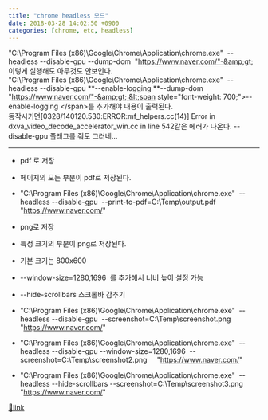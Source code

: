 ```yaml
---
title: "chrome headless 모드"
date: 2018-03-28 14:02:50 +0900
categories: [chrome, etc, headless]
---
```


"C:\Program Files (x86)\Google\Chrome\Application\chrome.exe"  --headless --disable-gpu --dump-dom  "https://www.naver.com/"-&amp;gt; 이렇게 실행해도 아무것도 안보인다.  
"C:\Program Files (x86)\Google\Chrome\Application\chrome.exe"  --headless --disable-gpu **--enable-logging **--dump-dom  "https://www.naver.com/"-&amp;gt; &lt;span style="font-weight: 700;"&gt;--enable-logging &lt;/span&gt;를 추가해야 내용이 출력된다.  
동작시키면[0328/140120.530:ERROR:mf_helpers.cc(14)] Error in dxva_video_decode_accelerator_win.cc in line 542같은 에러가 나온다. --disable-gpu 플래그를 줘도 그러네...  
- - - - - -

- pdf 로 저장
- 페이지의 모든 부분이 pdf로 저장된다.
- "C:\Program Files (x86)\Google\Chrome\Application\chrome.exe"  --headless --disable-gpu  --print-to-pdf=C:\Temp\output.pdf     "https://www.naver.com/"


  
- png로 저장
- 특정 크기의 부분이 png로 저장된다.
- 기본 크기는 800x600
- --window-size=1280,1696  를 추가해서 너비 높이 설정 가능  


- --hide-scrollbars 스크롤바 감추기
- "C:\Program Files (x86)\Google\Chrome\Application\chrome.exe"  --headless --disable-gpu  --screenshot=C:\Temp\screenshot.png     "https://www.naver.com/"
- "C:\Program Files (x86)\Google\Chrome\Application\chrome.exe"  --headless --disable-gpu --window-size=1280,1696  --screenshot=C:\Temp\screenshot2.png     "https://www.naver.com/"
- "C:\Program Files (x86)\Google\Chrome\Application\chrome.exe"  --headless --hide-scrollbars --screenshot=C:\Temp\screenshot3.png     "https://www.naver.com/"


  
  



[🔗link](http://www.mins01.com/mh/tech/read/1149)